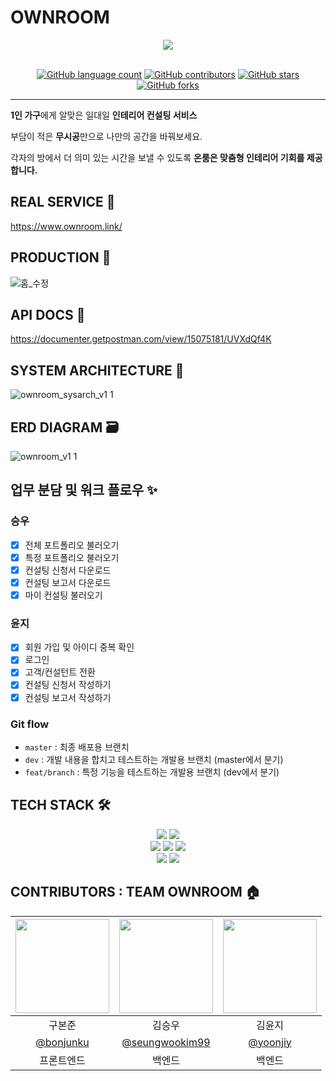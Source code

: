 # OWNROOM 
<div align="center">
  <img src="https://user-images.githubusercontent.com/90975718/152309514-baaaa97a-b07e-400e-8462-12256c7a05ea.png">
  <br><br>
</div>
<p align="center">
	<a href="https://github.com/Like-that-house/ownroom-backend/search?l=TSX&type=code"><img alt="GitHub language count" src="https://img.shields.io/github/languages/count/facade-team/sogang-register-web"></a>
	<a href="https://github.com/Like-that-house/ownroom-backend/graphs/contributors"><img alt="GitHub contributors" src="https://img.shields.io/github/contributors/facade-team/sogang-register-web?color=success"></a>
	<a href="https://github.com/Like-that-house/ownroom-backend/stargazers"><img alt="GitHub stars" src="https://img.shields.io/github/stars/facade-team/sogang-register-web"></a>
	<a href="https://github.com/Like-that-house/ownroom-backend/network"><img alt="GitHub forks" src="https://img.shields.io/github/forks/facade-team/sogang-register-web"></a>
</p>

---

**1인 가구**에게 알맞은 일대일 **인테리어 컨설팅 서비스**

부담이 적은 **무시공**만으로 나만의 공간을 바꿔보세요.

각자의 방에서 더 의미 있는 시간을 보낼 수 있도록 **온룸은 맞춤형 인테리어 기회를 제공합니다.**

## REAL SERVICE 🎉
https://www.ownroom.link/
  
## PRODUCTION 💎
![홈_수정](https://user-images.githubusercontent.com/90975718/152320280-cec33873-ad5d-4c61-a493-3fe9901fa207.jpg)

## API DOCS 📝
https://documenter.getpostman.com/view/15075181/UVXdQf4K

## SYSTEM ARCHITECTURE 📐
![ownroom_sysarch_v1 1](https://user-images.githubusercontent.com/90975718/152312893-0fdab575-3590-4490-8966-4033b2240e49.png)

## ERD DIAGRAM 🗃
![ownroom_v1 1](https://user-images.githubusercontent.com/90975718/152313340-7cb19b7c-dab7-4f16-beac-30667afefdf1.png)

## 업무 분담 및 워크 플로우 ✨
### 승우
- [x] 전체 포트폴리오 불러오기
- [x] 특정 포트폴리오 불러오기
- [x] 컨설팅 신청서 다운로드
- [x] 컨설팅 보고서 다운로드
- [x] 마이 컨설팅 불러오기

### 윤지
- [x] 회원 가입 및 아이디 중복 확인 
- [x] 로그인
- [x] 고객/컨설턴트 전환
- [x] 컨설팅 신청서 작성하기
- [x] 컨설팅 보고서 작성하기

### Git flow
- `master` : 최종 배포용 브랜치
- `dev` : 개발 내용을 합치고 테스트하는 개발용 브랜치 (master에서 분기)
- `feat/branch` : 특정 기능을 테스트하는 개발용 브랜치 (dev에서 분기) 

## TECH STACK 🛠
<div align=center> 
<img src="https://img.shields.io/badge/python-3776AB?style=for-the-badge&logo=python&logoColor=white">
<img src="https://img.shields.io/badge/django-092E20?style=for-the-badge&logo=django&logoColor=white">
<br>
<img src="https://img.shields.io/badge/amazon aws-232F3E?style=for-the-badge&logo=amazon aws&logoColor=white">
<img src="https://img.shields.io/badge/amazon s3-569A31?style=for-the-badge&logo=amazon s3&logoColor=white">
<img src="https://img.shields.io/badge/mysql-4479A1?style=for-the-badge&logo=mysql&logoColor=white">
<br>
<img src="https://img.shields.io/badge/docker-2496ED?style=for-the-badge&logo=docker&logoColor=white">
<img src="https://img.shields.io/badge/github actions-2088FF?style=for-the-badge&logo=github actions&logoColor=white">
</div>

## CONTRIBUTORS : TEAM OWNROOM 🏠
| <img src ="https://avatars.githubusercontent.com/u/62752488?v=4" width = 150/> |                 <img src ="https://avatars.githubusercontent.com/u/48646015?v=4" width = 150/>                 | <img src ="https://avatars.githubusercontent.com/u/90975718?v=4" width = 150/> |
| :----------------------------------------------------------------------------: | :------------------------------------------------------------------------------------------------------------: | :----------------------------------------------------------------------------: |
|                                     구본준                                     |                                                     김승우                                                     |                                     김윤지                                     |
|                           <a href ="">@bonjunku</a>                            | <a href ="https://github.com/seungwooKim99">@seungwookim99</a> |               <a href ="https://github.com/yoonjiy">@yoonjiy</a>               |
|                                   프론트엔드                                   |                                                     백엔드                                                     |                                     백엔드                                     |
